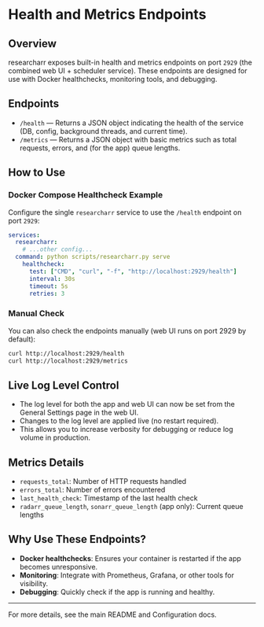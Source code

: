 # Health and Metrics Endpoints

## Overview

researcharr exposes built-in health and metrics endpoints on port `2929` (the combined web UI + scheduler service). These endpoints are designed for use with Docker healthchecks, monitoring tools, and debugging.

## Endpoints

- `/health` — Returns a JSON object indicating the health of the service (DB, config, background threads, and current time).
- `/metrics` — Returns a JSON object with basic metrics such as total requests, errors, and (for the app) queue lengths.

## How to Use

### Docker Compose Healthcheck Example

Configure the single `researcharr` service to use the `/health` endpoint on port `2929`:

```yaml
services:
  researcharr:
    # ...other config...
  command: python scripts/researcharr.py serve
    healthcheck:
      test: ["CMD", "curl", "-f", "http://localhost:2929/health"]
      interval: 30s
      timeout: 5s
      retries: 3
```

### Manual Check

You can also check the endpoints manually (web UI runs on port 2929 by default):

```bash
curl http://localhost:2929/health
curl http://localhost:2929/metrics
```

## Live Log Level Control

- The log level for both the app and web UI can now be set from the General Settings page in the web UI.
- Changes to the log level are applied live (no restart required).
- This allows you to increase verbosity for debugging or reduce log volume in production.

## Metrics Details

- `requests_total`: Number of HTTP requests handled
- `errors_total`: Number of errors encountered
- `last_health_check`: Timestamp of the last health check
- `radarr_queue_length`, `sonarr_queue_length` (app only): Current queue lengths

## Why Use These Endpoints?

- **Docker healthchecks**: Ensures your container is restarted if the app becomes unresponsive.
- **Monitoring**: Integrate with Prometheus, Grafana, or other tools for visibility.
- **Debugging**: Quickly check if the app is running and healthy.

---

For more details, see the main README and Configuration docs.
